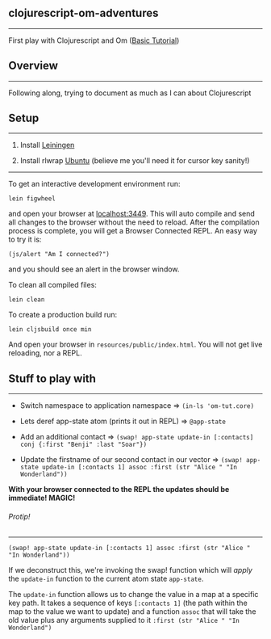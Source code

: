 ## clojurescript-om-adventures
---
First play with Clojurescript and Om ([Basic Tutorial](https://github.com/omcljs/om/wiki/Basic-Tutorial))

## Overview
---
Following along, trying to document as much as I can about Clojurescript

## Setup
---
1) Install [Leiningen](http://leiningen.org/)

2) Install rlwrap [Ubuntu](http://packages.ubuntu.com/precise/rlwrap) (believe
me you'll need it for cursor key sanity!)
---
To get an interactive development environment run:

    lein figwheel

and open your browser at [localhost:3449](http://localhost:3449/).
This will auto compile and send all changes to the browser without the
need to reload. After the compilation process is complete, you will
get a Browser Connected REPL. An easy way to try it is:

    (js/alert "Am I connected?")

and you should see an alert in the browser window.

To clean all compiled files:

    lein clean

To create a production build run:

    lein cljsbuild once min

And open your browser in `resources/public/index.html`. You will not
get live reloading, nor a REPL. 

## Stuff to play with
---
* Switch namespace to application namespace
=> `(in-ls 'om-tut.core)`

* Lets deref app-state atom (prints it out in REPL)
=> `@app-state`

* Add an additional contact
=> `(swap! app-state update-in [:contacts] conj {:first "Benji" :last "Soar"})`

* Update the firstname of our second contact in our vector
=> `(swap! app-state update-in [:contacts 1] assoc :first (str "Alice " "In Wonderland"))`

__With your browser connected to the REPL the updates should be immediate! MAGIC!__

###### Protip!
---
`(swap! app-state update-in [:contacts 1] assoc :first (str "Alice " "In Wonderland"))`

If we deconstruct this, we're invoking the swap! function which will _apply_ the
`update-in` function to the current atom state `app-state`. 

The `update-in` function allows us to change the value in a map at a specific
key path. It takes a sequence of keys `[:contacts 1]` (the path within the map 
to the value we want to update) and a function `assoc` that will take the old 
value plus any arguments supplied to it `:first (str "Alice " "In Wonderland")`